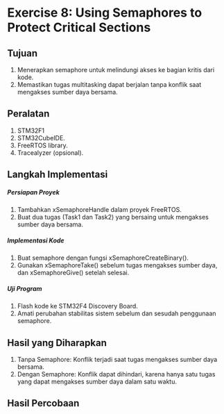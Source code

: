 # Exercise 8: Using Semaphores to Protect Critical Sections

## Tujuan
1. Menerapkan semaphore untuk melindungi akses ke bagian kritis dari kode.
2. Memastikan tugas multitasking dapat berjalan tanpa konflik saat mengakses sumber daya bersama.

## Peralatan

1. STM32F1
2. STM32CubeIDE.
3. FreeRTOS library.
4. Tracealyzer (opsional).
 

## Langkah Implementasi

##### Persiapan Proyek

1. Tambahkan xSemaphoreHandle dalam proyek FreeRTOS.
2. Buat dua tugas (Task1 dan Task2) yang bersaing untuk mengakses sumber daya bersama.

##### Implementasi Kode

1. Buat semaphore dengan fungsi xSemaphoreCreateBinary().
2. Gunakan xSemaphoreTake() sebelum tugas mengakses sumber daya, dan xSemaphoreGive() setelah selesai.

##### Uji Program

1. Flash kode ke STM32F4 Discovery Board.
2. Amati perubahan stabilitas sistem sebelum dan sesudah penggunaan semaphore.

## Hasil yang Diharapkan
1. Tanpa Semaphore: Konflik terjadi saat tugas mengakses sumber daya bersama.
2. Dengan Semaphore: Konflik dapat dihindari, karena hanya satu tugas yang dapat mengakses sumber daya dalam satu waktu.
## Hasil Percobaan
